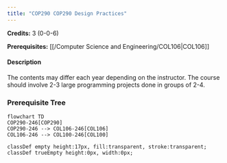 ```yaml
---
title: "COP290 COP290 Design Practices"
---
```

**Credits:** 3 (0-0-6)

**Prerequisites:** [[/Computer Science and Engineering/COL106|COL106]]

#### Description
The contents may differ each year depending on the instructor. The course should involve 2-3 large programming projects done in groups of 2-4.

### Prerequisite Tree

```mermaid
flowchart TD
COP290-246[COP290]
COP290-246 --> COL106-246[COL106]
COL106-246 --> COL100-246[COL100]

classDef empty height:17px, fill:transparent, stroke:transparent;
classDef trueEmpty height:0px, width:0px;
```